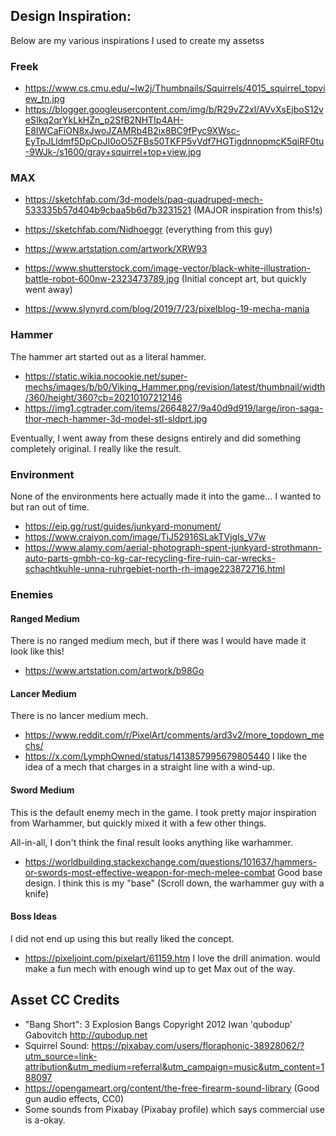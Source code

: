 

## Design Inspiration:

Below are my various inspirations I used to create my assetss

### Freek

* https://www.cs.cmu.edu/~lw2j/Thumbnails/Squirrels/4015_squirrel_topview_tn.jpg
* https://blogger.googleusercontent.com/img/b/R29vZ2xl/AVvXsEjboS12veSIkq2qrYkLkHZn_p2SfB2NHTIp4AH-E8IWCaFiON8xJwoJZAMRb4B2ix8BC9fPyc9XWsc-EyTpJLldmf5DpCpJI0oO5ZFBs50TKFP5vVdf7HGTigdnnopmcK5qiRF0tu-9WJk-/s1600/gray+squirrel+top+view.jpg


### MAX

* https://sketchfab.com/3d-models/paq-quadruped-mech-533335b57d404b9cbaa5b6d7b3231521
	(MAJOR inspiration from this!s)
* https://sketchfab.com/Nidhoeggr (everything from this guy)
* https://www.artstation.com/artwork/XRW93

* https://www.shutterstock.com/image-vector/black-white-illustration-battle-robot-600nw-2323473789.jpg
	(Initial concept art, but quickly went away)

* https://www.slynyrd.com/blog/2019/7/23/pixelblog-19-mecha-mania


### Hammer

The hammer art started out as a literal hammer.

* https://static.wikia.nocookie.net/super-mechs/images/b/b0/Viking_Hammer.png/revision/latest/thumbnail/width/360/height/360?cb=20210107212146
* https://img1.cgtrader.com/items/2664827/9a40d9d919/large/iron-saga-thor-mech-hammer-3d-model-stl-sldprt.jpg

Eventually, I went away from these designs entirely and did something completely original. I really like the result.

### Environment

None of the environments here actually made it into the game... I wanted to but ran out of time.

* https://eip.gg/rust/guides/junkyard-monument/
* https://www.craiyon.com/image/TiJ52916SLakTVjgls_V7w
* https://www.alamy.com/aerial-photograph-spent-junkyard-strothmann-auto-parts-gmbh-co-kg-car-recycling-fire-ruin-car-wrecks-schachtkuhle-unna-ruhrgebiet-north-rh-image223872716.html

### Enemies


#### Ranged Medium

There is no ranged medium mech, but if there was I would have made it look like this!

* https://www.artstation.com/artwork/b98Go


#### Lancer Medium

There is no lancer medium mech.

* https://www.reddit.com/r/PixelArt/comments/ard3v2/more_topdown_mechs/
* https://x.com/LymphOwned/status/1413857995679805440
	I like the idea of a mech that charges in a straight line with a wind-up.

#### Sword Medium

This is the default enemy mech in the game. I took pretty major inspiration from Warhammer, but quickly mixed it with a few other things.

All-in-all, I don't think the final result looks anything like warhammer.

* https://worldbuilding.stackexchange.com/questions/101637/hammers-or-swords-most-effective-weapon-for-mech-melee-combat
	Good base design. I think this is my "base" (Scroll down, the warhammer guy with a knife)

#### Boss Ideas

I did not end up using this but really liked the concept.

* https://pixeljoint.com/pixelart/61159.htm
	I love the drill animation. would make a fun mech with enough wind up to get Max out of the way.


## Asset CC Credits

* "Bang Short": 3 Explosion Bangs Copyright 2012 Iwan 'qubodup' Gabovitch <http://qubodup.net>
* Squirrel Sound: https://pixabay.com/users/floraphonic-38928062/?utm_source=link-attribution&utm_medium=referral&utm_campaign=music&utm_content=188097
* https://opengameart.org/content/the-free-firearm-sound-library
	(Good gun audio effects, CC0)
* Some sounds from Pixabay (Pixabay profile) which says commercial use is a-okay.
